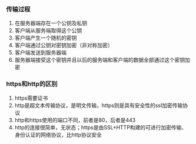 ### 传输过程
1. 在服务器端存在一个公钥及私钥
2. 客户端从服务端取得这个公钥
3. 客户端产生一个随机的密钥
4. 客户端通过公钥对密钥加密（非对称加密）
5. 客户端发送到服务器端
6. 服务器端接受这个密钥并且以后的服务端和客户端的数据全部通过这个密钥加密

### https和http的区别
1. https需要证书
2. http是超文本传输协议，是明文传输，https则是具有安全性的ssl加密传输协议
3. http和https使用的端口不同，前者是80，后者是443
4. http的连接很简单，无状态；https是由SSL+HTTP构建的可进行加密传输、身份认证的网络协议，比http协议安全